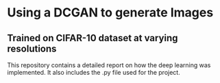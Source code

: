 # Using a DCGAN to generate Images
## Trained on CIFAR-10 dataset at varying resolutions

This repository contains a detailed report on how the deep learning was implemented. It also includes the .py file used for the project.
